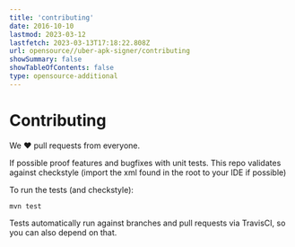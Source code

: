 ```yaml
---
title: 'contributing'
date: 2016-10-10
lastmod: 2023-03-12
lastfetch: 2023-03-13T17:18:22.808Z
url: opensource//uber-apk-signer/contributing
showSummary: false
showTableOfContents: false
type: opensource-additional
---
```

# Contributing

We ❤ pull requests from everyone.

If possible proof features and bugfixes with unit tests.
This repo validates against checkstyle (import the xml found in the root to your IDE if possible)

To run the tests (and checkstyle):

```shell
mvn test
```

Tests automatically run against branches and pull requests
via TravisCI, so you can also depend on that.
